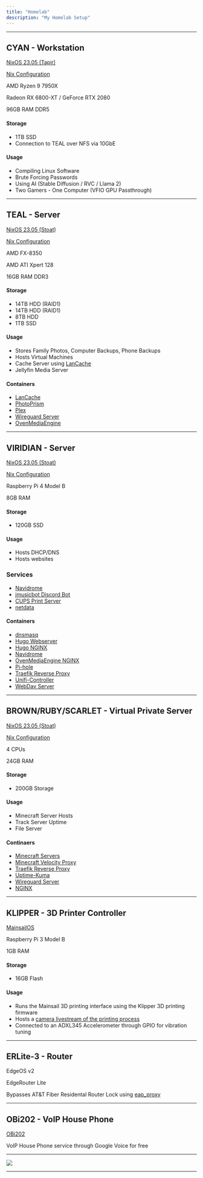 ```yaml
---
title: "Homelab"
description: "My Homelab Setup"
---
```


---
## CYAN - Workstation

[NixOS 23.05 (Tapir)](https://nixos.org/)

[Nix Configuration](https://github.com/LegitMagic/nix-config)

AMD Ryzen 9 7950X

Radeon RX 6800-XT / GeForce RTX 2080

96GB RAM DDR5

#### Storage
 - 1TB SSD
 - Connection to TEAL over NFS via 10GbE

#### Usage
 - Compiling Linux Software
 - Brute Forcing Passwords
 - Using AI (Stable Diffusion / RVC / Llama 2)
 - Two Gamers - One Computer (VFIO GPU Passthrough)

---
## TEAL - Server

[NixOS 23.05 (Stoat)](https://nixos.org/)

[Nix Configuration](https://github.com/LegitMagic/nix-config)

AMD FX-8350

AMD ATI Xpert 128

16GB RAM DDR3

#### Storage
 - 14TB HDD (RAID1)
 - 14TB HDD (RAID1)
 - 8TB HDD
 - 1TB SSD

#### Usage
 - Stores Family Photos, Computer Backups, Phone Backups
 - Hosts Virtual Machines
 - Cache Server using [LanCache](https://lancache.net/)
 - Jellyfin Media Server

#### Containers
 - [LanCache](https://lancache.net/)
 - [PhotoPrism](https://docs.photoprism.app/getting-started/)
 - [Plex](https://github.com/linuxserver/docker-plex)
 - [Wireguard Server](https://github.com/linuxserver/docker-wireguard)
 - [OvenMediaEngine](https://airensoft.gitbook.io/ovenmediaengine/getting-started#running-with-docker)


---
## VIRIDIAN - Server

[NixOS 23.05 (Stoat)](https://nixos.org/)

[Nix Configuration](https://github.com/LegitMagic/nix-config)

Raspberry Pi 4 Model B

8GB RAM

#### Storage
 - 120GB SSD

#### Usage
 - Hosts DHCP/DNS
 - Hosts websites


### Services
 - [Navidrome](https://www.navidrome.org/docs/overview/)
 - [jmusicbot Discord Bot](https://jmusicbot.com/)
 - [CUPS Print Server](https://openprinting.github.io/cups/)
 - [netdata](https://www.netdata.cloud/)

#### Containers
 - [dnsmasq](https://github.com/LegitMagic/misc/tree/master/dnsmasq_docker)
 - [Hugo Webserver](https://github.com/klakegg/docker-hugo)
 - [Hugo NGINX](https://github.com/nginxinc/docker-nginx)
 - [Navidrome](https://www.navidrome.org/docs/installation/docker/)
 - [OvenMediaEngine NGINX](https://github.com/nginxinc/docker-nginx)
 - [Pi-hole](https://github.com/pi-hole/docker-pi-hole)
 - [Traefik Reverse Proxy](https://github.com/traefik/traefik-library-image)
 - [Unifi-Controller](https://hub.docker.com/r/linuxserver/unifi-controller)
 - [WebDav Server](https://rclone.org/install/#install-with-docker)

---
## BROWN/RUBY/SCARLET - Virtual Private Server

[NixOS 23.05 (Stoat)](https://nixos.org/)

[Nix Configuration](https://github.com/LegitMagic/nix-config)

4 CPUs

24GB RAM

#### Storage
 - 200GB Storage

#### Usage
 - Minecraft Server Hosts
 - Track Server Uptime
 - File Server

#### Continaers
 - [Minecraft Servers](https://github.com/itzg/docker-minecraft-server)
 - [Minecraft Velocity Proxy](https://github.com/itzg/docker-bungeecord)
 - [Traefik Reverse Proxy](https://github.com/traefik/traefik-library-image)
 - [Uptime-Kuma](https://github.com/louislam/uptime-kuma)
 - [Wireguard Server](https://github.com/linuxserver/docker-wireguard)
 - [NGINX](https://github.com/nginxinc/docker-nginx)

---
## KLIPPER - 3D Printer Controller

[MainsailOS](https://docs.mainsail.xyz/setup/mainsail-os)

Raspberry Pi 3 Model B

1GB RAM

#### Storage
 - 16GB Flash

#### Usage
 - Runs the Mainsail 3D printing interface using the Klipper 3D printing firmware
 - Hosts a [camera livestream of the printing process](https://printer.terascripting.com/)
 - Connected to an ADXL345 Accelerometer through GPIO for vibration tuning

---
## ERLite-3 - Router

EdgeOS v2

EdgeRouter Lite

Bypasses AT&T Fiber Residental Router Lock using [eap_proxy](https://github.com/jaysoffian/eap_proxy)

---
## OBi202 - VoIP House Phone

[OBi202](https://www.obitalk.com/info/products/obi202)

VoIP House Phone service through Google Voice for free

---
<img src="https://img.shields.io/date/1694138478?label=Last%20Updated&style=for-the-badge">

---

<script src="https://utteranc.es/client.js"
  repo="LegitMagic/terascripting"
  issue-term="og:title"
  theme="icy-dark"
  crossorigin="anonymous"
  async>
</script>
